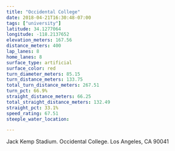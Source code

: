 ```yaml
---
title: "Occidental College"
date: 2018-04-21T16:30:48-07:00
tags: ["university"]
latitude: 34.1277064
longitude: -118.2137652
elevation_meters: 167.56
distance_meters: 400
lap_lanes: 8
home_lanes: 8
surface_type: artificial
surface_color: red
turn_diameter_meters: 85.15
turn_distance_meters: 133.75
total_turn_distance_meters: 267.51
turn_pct: 66.9%
straight_distance_meters: 66.25
total_straight_distance_meters: 132.49
straight_pct: 33.1%
speed_rating: 67.51
steeple_water_location:

---
```


Jack Kemp Stadium. Occidental College. Los Angeles, CA 90041
<!--more-->
